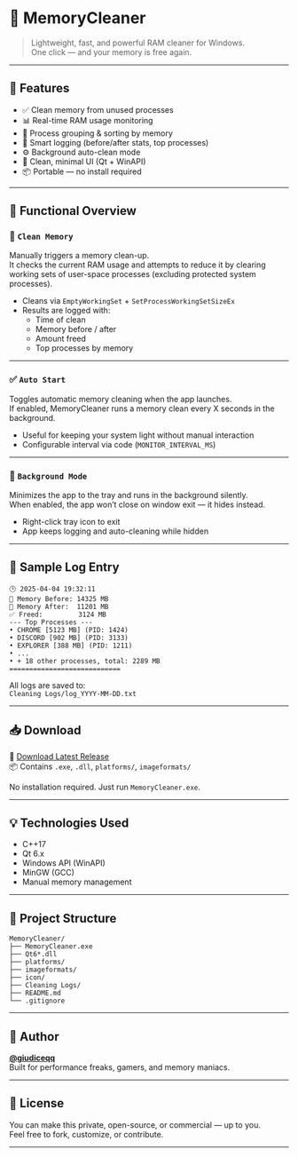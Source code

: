 # 🧠 MemoryCleaner

> Lightweight, fast, and powerful RAM cleaner for Windows.  
> One click — and your memory is free again.



---

## 🚀 Features

- ✅ Clean memory from unused processes
- 📊 Real-time RAM usage monitoring
- 🧠 Process grouping & sorting by memory
- 📝 Smart logging (before/after stats, top processes)
- ⚙️ Background auto-clean mode
- 🧩 Clean, minimal UI (Qt + WinAPI)
- 📦 Portable — no install required

---

## 🧹 Functional Overview

### 🧹 `Clean Memory`
Manually triggers a memory clean-up.  
It checks the current RAM usage and attempts to reduce it by clearing working sets of user-space processes (excluding protected system processes).

- Cleans via `EmptyWorkingSet` + `SetProcessWorkingSetSizeEx`
- Results are logged with:
  - Time of clean
  - Memory before / after
  - Amount freed
  - Top processes by memory

---

### ✅ `Auto Start`
Toggles automatic memory cleaning when the app launches.  
If enabled, MemoryCleaner runs a memory clean every X seconds in the background.

- Useful for keeping your system light without manual interaction
- Configurable interval via code (`MONITOR_INTERVAL_MS`)

---

### 🔄 `Background Mode`
Minimizes the app to the tray and runs in the background silently.  
When enabled, the app won’t close on window exit — it hides instead.

- Right-click tray icon to exit
- App keeps logging and auto-cleaning while hidden

---

## 📄 Sample Log Entry

```
🕒 2025-04-04 19:32:11
🔹 Memory Before: 14325 MB
🔹 Memory After:  11201 MB
✅ Freed:         3124 MB
--- Top Processes ---
• CHROME [5123 MB] (PID: 1424)
• DISCORD [902 MB] (PID: 3133)
• EXPLORER [388 MB] (PID: 1211)
• ...
• + 18 other processes, total: 2289 MB
============================
```

All logs are saved to:  
`Cleaning Logs/log_YYYY-MM-DD.txt`

---

## 📥 Download

🔗 [Download Latest Release](https://github.com/giudiceqq/MemoryCleaner/releases/latest)  
📦 Contains `.exe`, `.dll`, `platforms/`, `imageformats/`

No installation required. Just run `MemoryCleaner.exe`.

---

## 💡 Technologies Used

- C++17
- Qt 6.x
- Windows API (WinAPI)
- MinGW (GCC)
- Manual memory management

---

## 📁 Project Structure

```
MemoryCleaner/
├── MemoryCleaner.exe
├── Qt6*.dll
├── platforms/
├── imageformats/
├── icon/
├── Cleaning Logs/
├── README.md
└── .gitignore
```

---

## 🧠 Author

**[@giudiceqq](https://github.com/giudiceqq)**  
Built for performance freaks, gamers, and memory maniacs.  


---

## 📜 License

You can make this private, open-source, or commercial — up to you.  
Feel free to fork, customize, or contribute.

---

